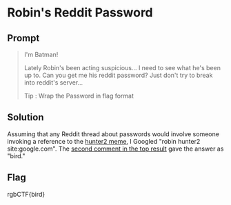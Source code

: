Robin's Reddit Password
=======================

Prompt
------

> I'm Batman!
>
> Lately Robin's been acting suspicious... I need to see what he's been up to.
> Can you get me his reddit password? Just don't try to break into reddit's
> server...
>
> Tip : Wrap the Password in flag format


Solution
--------

Assuming that any Reddit thread about passwords would involve someone invoking
a reference to the [hunter2 meme](http://bash.org/?244321), I Googled "robin
hunter2 site:google.com". The [second comment in the top
result](https://www.reddit.com/r/ProgrammerHumor/comments/78aa07/reddit_host_a_joke_etcpasswd_with_hashes_for/dottnmn/)
gave the answer as "bird."


Flag
----

rgbCTF{bird}
